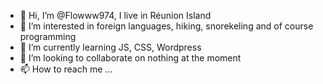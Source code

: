 - 👋 Hi, I’m @Flowww974, I live in Réunion Island
- 👀 I’m interested in foreign languages, hiking, snorekeling and of course programming
- 🌱 I’m currently learning JS, CSS, Wordpress
- 💞️ I’m looking to collaborate on nothing at the moment
- 📫 How to reach me ...

<!---
Flowww974/Flowww974 is a ✨ special ✨ repository because its `README.md` (this file) appears on your GitHub profile.
You can click the Preview link to take a look at your changes.
--->
